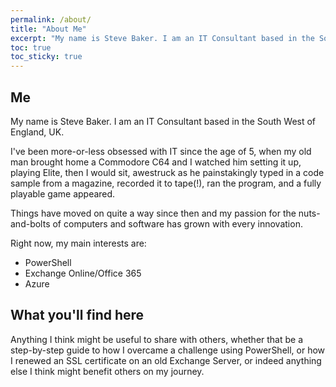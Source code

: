 ```yaml
---
permalink: /about/
title: "About Me"
excerpt: "My name is Steve Baker. I am an IT Consultant based in the South West of England, UK."
toc: true
toc_sticky: true
---
```


## Me

My name is Steve Baker. I am an IT Consultant based in the South West of England, UK.

I've been more-or-less obsessed with IT since the age of 5, when my old man brought home a Commodore C64 and I watched him setting it up, playing Elite, then I would sit, awestruck as he painstakingly typed in a code sample from a magazine, recorded it to tape(!), ran the program, and a fully playable game appeared.

Things have moved on quite a way since then and my passion for the nuts-and-bolts of computers and software has grown with every innovation.

Right now, my main interests are:

- PowerShell
- Exchange Online/Office 365
- Azure

## What you'll find here

Anything I think might be useful to share with others, whether that be a step-by-step guide to how I overcame a challenge using PowerShell, or how I renewed an SSL certificate on an old Exchange Server, or indeed anything else I think might benefit others on my journey.